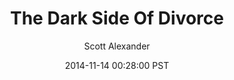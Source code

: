 ---
layout: podcast
title: "The Dark Side Of Divorce"
author: Scott Alexander
description: https://slatestarcodex.com/2014/11/14/the-dark-side-of-divorce/
date: 2014-11-14 00:28:00 PST
length: 2312364
duration: 578
guid: the-dark-side-of-divorce
---